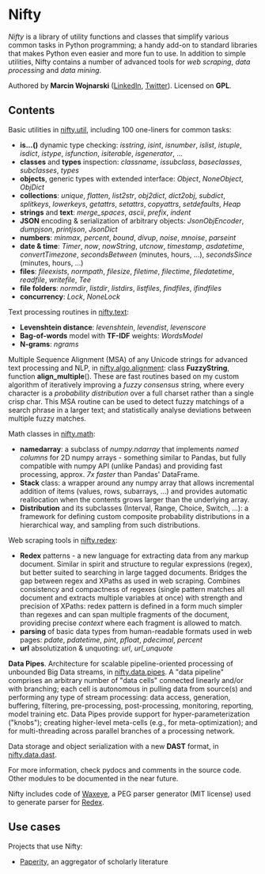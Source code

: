 Nifty
=====

*Nifty* is a library of utility functions and classes that simplify various common tasks in Python programming; a handy add-on to standard libraries that makes Python even easier and more fun to use. In addition to simple utilities, Nifty contains a number of advanced tools for *web scraping*, *data processing* and *data mining*. 

Authored by **Marcin Wojnarski** ([LinkedIn](http://www.linkedin.com/in/marcinwojnarski), [Twitter](http://twitter.com/mwojnarski)). Licensed on **GPL**.

Contents
--------

Basic utilities in [nifty.util](https://github.com/mwojnars/nifty/blob/master/util.py), including 100 one-liners for common tasks:

- **is...()** dynamic type checking: *isstring*, *isint*, *isnumber*, *islist*, *istuple*, *isdict*, *istype*, *isfunction*, *isiterable*, *isgenerator*, ...
- **classes** and **types** inspection: *classname*, *issubclass*, *baseclasses*, *subclasses*, *types*
- **objects**, generic types with extended interface: *Object*, *NoneObject*, *ObjDict*
- **collections**: *unique*, *flatten*, *list2str*, *obj2dict*, *dict2obj*, *subdict*, *splitkeys*, *lowerkeys*, *getattrs*, *setattrs*, *copyattrs*, *setdefaults*, *Heap*
- **strings** and **text**: *merge_spaces*, *ascii*, *prefix*, *indent*
- **JSON** encoding & serialization of arbitrary objects: *JsonObjEncoder*, *dumpjson*, *printjson*, *JsonDict*
- **numbers**: *minmax*, *percent*, *bound*, *divup*, *noise*, *mnoise*, *parseint*
- **date & time**: *Timer*, *now*, *nowString*, *utcnow*, *timestamp*, *asdatetime*, *convertTimezone*, *secondsBetween* (minutes, hours, ...), *secondsSince* (minutes, hours, ...)
- **files**: *fileexists*, *normpath*, *filesize*, *filetime*, *filectime*, *filedatetime*, *readfile*, *writefile*, *Tee*
- **file folders**: *normdir*, *listdir*, *listdirs*, *listfiles*, *findfiles*, *ifindfiles*
- **concurrency**: *Lock*, *NoneLock*

Text processing routines in [nifty.text](https://github.com/mwojnars/nifty/blob/master/text.py):

- **Levenshtein distance**: *levenshtein*, *levendist*, *levenscore*
- **Bag-of-words** model with **TF-IDF** weights: *WordsModel*
- **N-grams**: *ngrams*

Multiple Sequence Alignment (MSA) of any Unicode strings for advanced text processing and NLP, in [nifty.algo.alignment](https://github.com/mwojnars/nifty/blob/master/algo/alignment.py): class **FuzzyString**, function **align_multiple**(). These are fast routines based on my custom algorithm of iteratively improving a *fuzzy consensus* string, where every character is a *probability distribution* over a full charset rather than a single crisp char. This MSA routine can be used to detect fuzzy matchings of a search phrase in a larger text; and statistically analyse deviations between multiple fuzzy matches.

Math classes in [nifty.math](https://github.com/mwojnars/nifty/blob/master/math.py):

- **namedarray**: a subclass of *numpy.ndarray* that implements *named columns* for 2D numpy arrays - something similar to Pandas, but fully compatible with numpy API (unlike Pandas) and providing fast processing, approx. *7x faster* than Pandas' DataFrame.
- **Stack** class: a wrapper around any numpy array that allows incremental addition of items (values, rows, subarrays, ...) and provides automatic reallocation when the contents grows larger than the underlying array.
- **Distribution** and its subclasses (Interval, Range, Choice, Switch, ...): a framework for defining custom composite probability distributions in a hierarchical way, and sampling from such distributions.

Web scraping tools in [nifty.redex](https://github.com/mwojnars/nifty/blob/master/redex/redex.py):
- **Redex** patterns - a new language for extracting data from any markup document. Similar in spirit and structure to regular expressions (regex), but better suited to searching in large tagged documents. Bridges the gap between regex and XPaths as used in web scraping.
  Combines consistency and compactness of regexes (single pattern matches all document and extracts multiple variables at once)
  with strength and precision of XPaths: redex pattern is defined in a form much simpler than regexes 
  and can span multiple fragments of the document, providing precise *context* where each fragment is allowed to match.
- **parsing** of basic data types from human-readable formats used in web pages: *pdate*, *pdatetime*, *pint*, *pfloat*, *pdecimal*, *percent*
- **url** absolutization & unquoting: *url*, *url_unquote*

**Data Pipes**. Architecture for scalable pipeline-oriented processing of unbounded Big Data streams, in [nifty.data.pipes](https://github.com/mwojnars/nifty/blob/master/data/pipes.py). A "data pipeline" comprises an arbitrary number of "data cells" connected linearly and/or with branching; each cell is autonomous in pulling data from source(s) and performing any type of stream processing: data access, generation, buffering, filtering, pre-processing, post-processing, monitoring, reporting, model training etc. Data Pipes provide support for hyper-parameterization ("knobs"); creating higher-level meta-cells (e.g., for meta-optimization); and for multi-threading across parallel branches of a processing network.

Data storage and object serialization with a new **DAST** format, in [nifty.data.dast](https://github.com/mwojnars/nifty/blob/master/data/dast.py).

For more information, check pydocs and comments in the source code. Other modules to be documented in the near future.

Nifty includes code of [Waxeye](http://waxeye.org/), a PEG parser generator (MIT license) used to generate parser for [Redex](https://github.com/mwojnars/nifty/blob/master/redex/redex.py).

Use cases
---------

Projects that use Nifty:
- [Paperity](http://paperity.org/), an aggregator of scholarly literature


